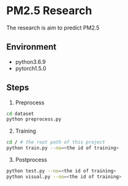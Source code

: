 # PM2.5 Research
The research is aim to predict PM2.5 

## Environment
* python3.6.9
* pytorch1.5.0

## Steps
1. Preprocess
```sh
cd dataset
python preprocess.py
```

2. Training
```sh
cd / # the root path of this project
python train.py --no=<the id of training>
```

3. Postprocess
```sh
python test.py --no=<the id of training>
python visual.py --no=<the id of training>
```
